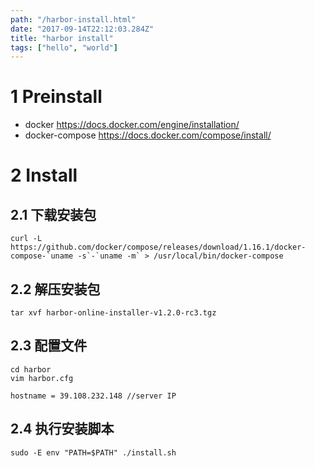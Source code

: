 ```yaml
---
path: "/harbor-install.html"
date: "2017-09-14T22:12:03.284Z"
title: "harbor install"
tags: ["hello", "world"]
---
```


# 1 Preinstall
- docker https://docs.docker.com/engine/installation/
- docker-compose https://docs.docker.com/compose/install/

# 2 Install
## 2.1 下载安装包
```
curl -L https://github.com/docker/compose/releases/download/1.16.1/docker-compose-`uname -s`-`uname -m` > /usr/local/bin/docker-compose
```
## 2.2 解压安装包

```
tar xvf harbor-online-installer-v1.2.0-rc3.tgz
```
## 2.3 配置文件

```
cd harbor
vim harbor.cfg
```

```
hostname = 39.108.232.148 //server IP
```
## 2.4 执行安装脚本

```
sudo -E env "PATH=$PATH" ./install.sh
```
